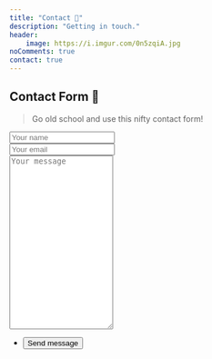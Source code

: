 ```yaml
---
title: "Contact 📨️"
description: "Getting in touch."
header:
    image: https://i.imgur.com/0n5zqiA.jpg
noComments: true
contact: true
---
```


## Contact Form 💾

> Go old school and use this nifty contact form!

<section class="contact-form">
  <form method="POST" action="https://formspree.io/hello@fvcproductions.com">
    <div class="field half first">
      <input autocomplete="on" type="text" name="name" placeholder="Your name">
    </div>
    <div class="field half">
      <input autocomplete="on" type="email" name="email" placeholder="Your email">
    </div>
    <div class="field">
      <textarea spellcheck="true" rows="20" name="message" id="message" placeholder="Your message"></textarea>
    </div>
    <ul class="actions">
      <li>
        <input type="submit" value="Send message" class="button big">
      </li>
    </ul>
    <input type="hidden" name="_subject" value="FVCproductions - New Contact Message 📥" />
  </form>
</section>

<!-- Chat Bot -->

<!-- <script src="https://app.engati.com/static/js/chat_widget.js"></script>
<script>EngtChat.init({"bot_key": "48eb665693764723", "e":"p", "bot_name":"FVCproductions","welcome_msg":true});</script> -->
